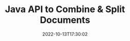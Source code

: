 ---
############################# Static ############################
layout: "product"
date: 2022-10-13T17:30:02
draft: false

product: "Merger"
product_tag: "merger"
platform: "Java"
platform_tag: "java"

############################# Head ############################
head_title: "Java Document Merging API | merge & remove Word Excel PDF XPS EPUB"
head_description: "Documents merging API for Java. Merge, split, swap, reorder and delete pages of PDF, Microsoft Word, Excel, presentations, Visio, XPS & EPUB formats."

############################# Header ############################
title: "Java API to Combine & Split Documents"
description: "Develop high-performance apps that can combine, rip, shuffle, cut or delete pages, slides and diagrams on the go."
button:
    enable: true

############################# SubMenu ############################
submenu:
    enable: true
    
    left:
        img_alt: "GroupDocs.Merger for Java"
        image: "https://www.groupdocs.cloud/templates/groupdocs/images/product-logos/groupdocs-merger-java.png"
        product: "GroupDocs.Merger"
        platform: "Java"

    middle:
        button:
            # button loop
            - link: "#overview"
              text: "Overview"

            # button loop
            - link: "#features"
              text: "Features"

            # button loop
            - link: "#support"
              text: "Support"

            # button loop
            - link: "https://products.groupdocs.app/merger"
              text: "Live Demo"

            # button loop
            - link: "https://purchase.groupdocs.com/pricing/merger/java"
              text: "Pricing"

    right:
        link_download: "https://downloads.groupdocs.com/merger"
        link_learn: "https://docs.groupdocs.com/merger/java/"
        link_buy: "https://purchase.groupdocs.com"

############################# Overview ############################
overview:
    enable: true
    content: |
      GroupDocs.Merger for Java makes you able to quickly develop top-line business applications in Java. With little coding your Java applications can merge, rip, shuffle, cut and delete single page or batch of pages, slides and diagrams. Merging operations can also be performed on secure files of known and unknown format by applying or removing password protection.  

      
    tabs:
      enable: true
      
      ## TAB ONE ##
      tab_one:
        description: |
          Following is an overview of GroupDocs.Merger for Java:
      
        left:
          enable: true
          icon: "fab fa-html5"
          title: "Document Operations"
          content: |
            * Change Page Order
            * Remove or Delete Pages
            * Split or Break document
            * Swap or shuffle any two pages
            * Trim single or multiple pages
            * Join multiple documents
        
        right:
          enable: true
          icon: "fab fa-html5"
          title: "Security Operations"
          content: |
            * Setup document security
            * Check document security status
            * Set document password
            * Update document password
            * Remove document password
      
      ## TAB TWO ##
      tab_two:
        description: |
          GroupDocs.Merger for Java supports merging the following [document file formats](https://docs.groupdocs.com/merger/java/supported-document-formats/):

        left:
          enable: true
          table:
            # table loop
            - title: "Microsoft Office"
              content: |
                * **Word:** DOC, DOCX, DOCM, DOT, DOTX, DOTM, RTF, TXT
                * **Excel:** XLS, XLSX, XLSM, XLSB, XLTM, XLT, XLTM, XLTX, XLAM, SXC, SpreadsheetML
                * **PowerPoint:** PPT, PPTX, PPS, PPSX, PPSM, POT, POTM, POTX, PPTM
                * **OneNote:** ONE

        right:
          enable: true
          table:
            # table loop
            - title: "OpenDocument & Other Formats"
              content: |
                * **OpenDocument Formats**: ODT, OTT, ODP, OTP, ODS
                * **Fixed Layout**: PDF, XPS
                * **Images**: BMP, PNG, TIFF
                * **Web**: HTML, MHT, MHTML
                * **Text**: TXT, CSV, TSV
                * **LaTex**: TEX
                * **Ebook**: EPUB

      ## TAB THREE ##
      tab_three:
        description: |
          GroupDocs.Merger for Java supports following Operating Systems, Frameworks & Package Managers:
        
        left:
          enable: true
          table:
            # table loop
            - icon: "fab fa-windows"
              title: "Operating Systems"
              content: |
                * Microsoft Windows Desktop
                * Microsoft Windows Server
                * Linux
                * MacOS

            # table loop
            - icon: "fas fa-code"
              title: "Supported Frameworks"
              content: |
                * Java 7 (1.7)
                * Java 8 (1.8)
                * Java 10
                * Java 11 and above

        right:
          enable: true
          table:
            # table loop
            - icon: "fas fa-box"
              title: "Build Automation Tool"
              content: |
                * Maven

            # table loop
            - icon: "fas fa-tools"
              title: "Development Environments"
              content: |
                * NetBeans
                * IntelliJ IDEA
                * Eclipse
                
                

############################# Features ############################
features:
    enable: true
    title: "GroupDocs.Merger for Java Features"

    feature:
      # feature loop
      - icon: "fas fa-copy"
        content: "Merge various pages, slides & diagrams into a single file"
       
      # feature loop
      - icon: "fas fa-eye"
        content: "Rip & split huge documents into multiple smaller files"

      # feature loop
      - icon: "fas fa-bolt"
        content: "Shuffle & reorganize pages, slides or diagrams"
      
      # feature loop
      - icon: "fas fa-file-powerpoint"
        content: "Exchange & swap two pages, slides or diagrams among each other within a document"

      # feature loop
      - icon: "fas fa-code"
        content: "Cut & trim document by removing specific pages, slides or diagrams"

      # feature loop
      - icon: "fas fa-cloud"
        content: "Delete single or collection of pages, slides or diagrams"

      # feature loop
      - icon: "fas fa-remove-format"
        content: "Stitch & merge together a large number of documents in batches"

      # feature loop
      - icon: "fas fa-comment-slash"
        content: "Programmatically check in Java if a document is secured with a password"

      # feature loop
      - icon: "fas fa-location-arrow"
        content: "Set, reset and remove password of known and unknown document formats"

      # feature loop
      - icon: "fas fa-border-all"
        content: "Split One Text File to Multiple by Line Numbers"

      # feature loop
      - icon: "fas fa-wrench"
        content: "Get Image Representation of Document Pages"

      # feature loop
      - icon: "fas fa-columns"
        content: "Merge Multiple Documents of Different Formats to a Single PDF File"

      # feature loop
      - icon: "fas fa-file-word"
        content: "Insert OLE Objects into PDF, Word, Excel, PowerPoint & Open Document Formats"

      # feature loop
      - icon: "fas fa-envelope"
        content: "Programmatically Attach Files to A PDF Document"

      # feature loop
      - icon: "fas fa-print"
        content: "Add Document to Diagram via OLE Objects"

      # feature loop
      - icon: "fas fa-file-archive"
        content: "Merge Different Types of Documents (DOC, XLS, PPT etc) into A Single PDF File"

      # feature loop
      - icon: "fas fa-lock"
        content: "Easily Import OLE Objects into Microsoft Word, Excel, Presentation and OpenDocument File Types"

      # feature loop
      - icon: "fas fa-file-code"
        content: "Add Other Documents to Diagram Page via OLE Objects"

    more_feature:
      # more_feature_loop
      - title: "Remove Desired Pages from Documents"
        content: |
          GroupDocs.Merger for Java API lets you select and delete unwanted pages from your document.
      
      # more_feature_loop
      - title: "Check Password of Unknown Document Format"
        content: "Even if the format of a particular document is unknown, GroupDocs.Merger for Java enables you to check & retrieve document password, if available."

      # more_feature_loop
      - title: "Join Password-Protected Documents of Known Formats"
        content: "GroupDocs.Merger for Java API allows you to get a list of documents of known and unknown formats."

############################# Support ############################
support:
    enable: true

############################# Solutions ############################
solutions:
    enable: true
    title: "GroupDocs.Merger offers document merging APIs for other popular development environments"

    solution:
        # solution loop
        - img_alt: "GroupDocs.Merger for .NET"
          image: "https://www.groupdocs.cloud/templates/groupdocs/images/product-logos/groupdocs-merger-net.png"
          product: "GroupDocs.Merger"
          platform: ".NET"
          link: "/merger/net/"

############################# Back to top ###############################
back_to_top:
  enable: true
---